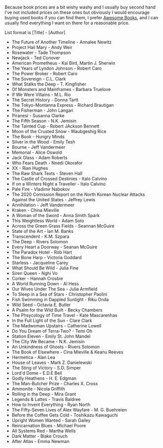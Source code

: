 Because book prices are a bit wishy washy and I usually buy second hand I've not included prices on these ones but obviously I would encourage buying used books if you can find them, 
I prefer [Awesome Books](https://www.awesomebooks.com/), and I can usually find everything I want on there for a reasonable price.

List format is [Title] - [Author]

 - The Future of Another Timeline - Annalee Newitz
 - Project Hail Mary - Andy Weir
 - Rosewater - Tade Thompson
 - Newjack - Ted Conover
 - American Prometheus - Kai Bird, Martin J. Sherwin
 - The Years of Lyndon Johnson - Robert Caro
 - The Power Broker - Robert Caro
 - The Sovereign - C.L. Clark
 - What Stalks the Deep - T. Kingfisher
 - Of Monsters and Mainframes - Barbara Truelove
 - If We Were Villains - M.L. Rio
 - The Secret History - Donna Tartt
 - The Tokyo-Montanna Express - Richard Brautigan
 - The Fisherman - John Langan
 - Piranesi - Susanna Clarke
 - The Fifth Season - N.K. Jemisin
 - The Tainted Cup - Robert JAckson Bennett
 - Moon of the Crusted Snow - Waubgeshig Rice
 - The Book - Hungry Minds
 - Silver in the Wood - Emily Tesh
 - Bourne - Jeff Vandermeer
 - Memorial - Alice Oswold
 - Jack Glass - Adam Roberts
 - Who Fears Death - Nnedi Okorafor
 - XX - Rian Hughes
 - The Raw Shark Texts - Steven Hall
 - The Castle of Crossed Destinies - Italo Calvino
 - If on a Winters Night a Traveller - Italo Calvino
 - Pale Fire - Vladimir Nabokov
 - The 2020 Comission Report on the North Korean Nuclear Attacks Against the United States - Jeffrey Lewis
 - Annihilation - Jeff Vandermeer
 - Kraken - China Mieville
 - A Woman of the Sword - Anna Smith Spark
 - This Weightless World - Adam Soto
 - Across the Green Grass Fields - Seannan McGuire
 - State of the Art - Ian M. Banks
 - Transcendent - K.M. Szpara
 - The Deep - Rivers Solomon
 - Every Heart a Doorway - Seanan McGuire
 - The Paradox Hotel - Rob Hart
 - The Bone Harp - Victoria Goddard
 - Starless - Jacqueline Carey
 - What Should Be Wild - Julia Fine
 - Siren Queen - Nghi Vo
 - Corker - Hannah Crosbie
 - A World Running Down - Al Hess
 - Our Wives Under The Sea - Julia Armfield
 - To Sleep in a Sea of Stars - Christopher Paolini
 - Fish Swimming in Dappled Sunlight - Riku Onda
 - Wild Seed - Octavia E. Butler
 - A Psalm for the Wild Built - Becky Chambers
 - The Phsycology of Time Travel - Kate Mascarenhas
 - In the Full Light of the Sun - Clare Clark
 - The Madwoman Upstairs - Catherine Lowell
 - Do You Dream of Terra-Two? - Temi Oh
 - Station Eleven - Emily St. John Mandel
 - The City We Became - N.K. Jemisin
 - An Unkindness of Ghosts - Rivers Solomon
 - The Book of Elsewhere - Cina Mieville & Keanu Reeves
 - Hermetica - Alan Lea
 - House of Leaves - Mark Z. Danielewski
 - The Sting of Victory - S.D. Simper
 - Lord'd Dome - E.D.E Bell
 - Godly Heathens - H. E. Edgman
 - The Man-Butcher Prize - Charles X. Cross
 - Ammonite - Nicola Griffith
 - Rolling in the Deep - Mira Grant
 - Legends & Lattes - Travis Baldree
 - How to Invent Everything - Ryan North
 - The Fifty-Seven Lives of Alex Wayfare - M. G. Buehreien
 - Before the Coffee Gets Cold - Toshikazu Kawaguchi
 - Upright Women Wanted - Sarah Gailey
 - Reincarnation Blues - Michael Poore
 - All Systems Red - Martha Wells
 - Dark Matter - Blake Crouch
 - After Atlas - Emma Newman
